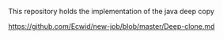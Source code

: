 This repository holds the implementation of the java deep copy 

https://github.com/Ecwid/new-job/blob/master/Deep-clone.md